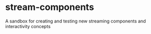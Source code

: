 # stream-components
A sandbox for creating and testing new streaming components and interactivity concepts
